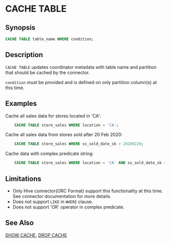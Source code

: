 
CACHE TABLE
===========

Synopsis
--------

``` sql
CACHE TABLE table_name WHERE condition;
```

Description
-----------

`CACHE TABLE` updates coordinator metadata with table name and partition that should be cached by the connector.

`condition` must be provided and is defined on only partition column(s) at this time. 

Examples
--------

Cache all sales data for stores located in 'CA':

``` sql
    CACHE TABLE store_sales WHERE location = 'CA';
```
Cache all sales data from stores sold after 20 Feb 2020:
 
``` sql 
    CACHE TABLE store_sales WHERE ss_sold_date_sk > 20200220;
```
Cache data with complex predicate string: 

```sql
    CACHE TABLE store_sales WHERE location = 'CA' AND ss_sold_date_sk > 20200220;
```

Limitations
-----------

- Only Hive connector(ORC Format) support this functionality at this time. See connector documentation for more details.
- Does not support `LIKE` in `WHERE` clause.
- Does not support 'OR' operator in complex predicate.

See Also
--------

[SHOW CACHE](./show-cache.html), [DROP CACHE](./drop-cache.html)
